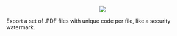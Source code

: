 <p align="center"><img src="https://i.ibb.co/fYCMgVP/Unique-Code-Per-File-Header.jpg"></p>

Export a set of .PDF files with unique code per file, like a security watermark.<br>

